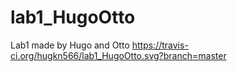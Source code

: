# lab1_HugoOtto
Lab1 made by Hugo and Otto
https://travis-ci.org/hugkn566/lab1_HugoOtto.svg?branch=master
